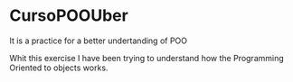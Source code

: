 # CursoPOOUber
It is a practice for a better undertanding of POO

Whit this exercise I have been trying to understand how the Programming 
Oriented to objects works.
